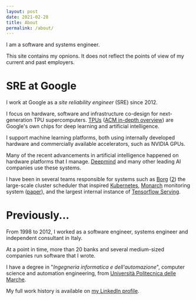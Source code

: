 ```yaml
---
layout: post
date: 2021-02-28
title: About
permalink: /about/
---
```



I am a software and systems engineer.

This site contains my opnions. It does not reflect the points of view of my current and past employers.

# SRE at Google

I work at Google as a _site reliability engineer_ (SRE) since 2012.


I focus on hardware, software and infrastructure co-design for next-generation TPU supercomputers. [TPUs](https://cloud.google.com/tpu/) ([ACM in-depth overview](https://cacm.acm.org/magazines/2020/7/245702-a-domain-specific-supercomputer-for-training-deep-neural-networks/fulltext)) are Google's own chips for deep learning and artificial intelligence.

I support machine learning platforms, both using internally developed hardware and  commercially available accelerators, such as NVIDIA GPUs.

Many of the recent advancements in artificial intelligence happened on hardware platforms that I manage. [Deepmind](https://deepmind.com/) and many other leading AI companies use these systems.


I have been in several teams responsible for systems such as [Borg](https://research.google/pubs/pub43438/) ([2](https://research.google/pubs/pub49065/)) the large-scale cluster scheduler that inspired [Kubernetes](https://research.google/pubs/pub44843/), [Monarch](https://www.youtube.com/watch?v=LlvJdK1xsl4) monitoring system ([paper](https://www.vldb.org/pvldb/vol13/p3181-adams.pdf)), and the largest internal instance of [Tensorflow Serving](https://www.tensorflow.org/tfx/guide/serving?hl=en).

# Previously...

From 1998 to 2012, I worked as a software engineer, systems engineer and independent consultant in Italy.

At a point in time, more than 20 banks and several medium-sized companies run software that I wrote.

I have a degree in "*Ingegneria informatica e dell'automazione*", computer science and automation engineering, from [Università Politecnica delle Marche](https://www.univpm.it/).

My full work history is available on [my LinkedIn profile](https://www.linkedin.com/in/robertolupi).